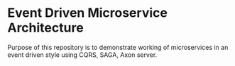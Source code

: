 # Event Driven Microservice Architecture

Purpose of this repository is to demonstrate working of microservices in an event driven style using CQRS, SAGA, Axon server.
